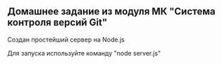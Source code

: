 ## Домашнее задание из модуля МК "Система контроля версий Git"

Создан простейший сервер на Node.js

Для запуска используйте команду "node server.js"